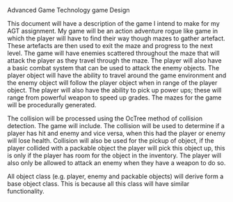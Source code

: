 Advanced Game Technology game Design

This document will have a description of the game I intend to make for my AGT assignment.
My game will be an action adventure rogue like game in which the player will have to find their way though 
mazes to gather artefact. These artefacts are then used to exit the maze and progress to the next level. 
The game will have enemies scattered throughout the maze that will attack the player as they travel through the maze.
The player will also have a basic combat system that can be used to attack the enemy objects. The player object will
have the ability to travel around the game environment and the enemy object will follow the player object when in range
of the player object. The player will also have the ability to pick up power ups; these will range from powerful weapon 
to speed up grades. The mazes for the game will be procedurally generated.

The collision will be processed using the OcTree method of collision detection. The game will include.
The collision will be used to determine if a player has hit and enemy and vice versa, when this had the 
player or enemy will lose health. Collision will also be used for the pickup of object, if the player collided 
with a packable object the player will pick this object up, this is only if the player has room for the object in
the inventory. The player will also only be allowed to attack an enemy when they have a weapon to do so. 

All object class (e.g. player, enemy and packable objects) will derive form a base object class. 
This is because all this class will have similar functionality. 
